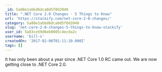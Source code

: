 ```yaml
---
_id: 5a88e1abbd6dca0d5f0d2040
title: ".NET Core 2.0 Changes - 5 Things to Know"
url: 'https://stackify.com/net-core-2-0-changes/'
category: 5a88e1abbd6dca0d5f0d2040
slug: 'net-core-2-0-changes-5-things-to-know-stackify'
user_id: 5a83ce59d6eb0005c4ecda2c
username: 'bill-s'
createdOn: '2017-02-06T01:11:10.000Z'
tags: []
---
```


It has only been about a year since .NET Core 1.0 RC came out. We are now getting close to .NET Core 2.0.
